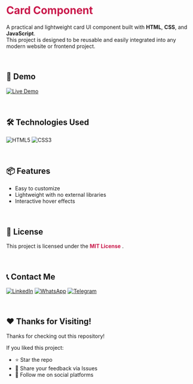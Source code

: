
# <span style="color:#C9184A;"> **Card Component** </span>

A practical and lightweight card UI component built with **HTML**, **CSS**, and **JavaScript**.  
This project is designed to be reusable and easily integrated into any modern website or frontend project.

&nbsp;

## 🚀 **Demo**

[![Live Demo](https://img.shields.io/badge/Live%20Demo-View%20on%20GitHub-C9184A?style=for-the-badge&logo=github)](https://shahzadhpr.github.io/Card-Component/)


&nbsp;

## 🛠 Technologies Used

![HTML5](https://img.shields.io/badge/HTML5-E34F26?style=for-the-badge&logo=html5&logoColor=white)
![CSS3](https://img.shields.io/badge/CSS3-1572B6?style=for-the-badge&logo=css3&logoColor=white)

&nbsp;

## 📦 Features

- Easy to customize
- Lightweight with no external libraries
- Interactive hover effects

&nbsp;

## 📄 License
This project is licensed under the <span style="color:#C9184A;"> **MIT License** </span>.

&nbsp;

## 📞 Contact Me

[![LinkedIn](https://img.shields.io/badge/LinkedIn-0A66C2?style=for-the-badge&logo=linkedin&logoColor=white)](https://www.linkedin.com/in/hassanpourshahzad)
[![WhatsApp](https://img.shields.io/badge/WhatsApp-25D366?style=for-the-badge&logo=whatsapp&logoColor=white)](https://wa.me/989112874119)
[![Telegram](https://img.shields.io/badge/Telegram-2CA5E0?style=for-the-badge&logo=telegram&logoColor=white)](https://t.me/Shahzad_hpr)

&nbsp;

## ❤️ Thanks for Visiting!

Thanks for checking out this repository!

If you liked this project:

- ⭐ Star the repo  
- 💬 Share your feedback via Issues  
- 🤝 Follow me on social platforms
